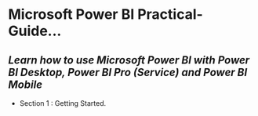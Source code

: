 # **Microsoft Power BI Practical-Guide.**..
## *Learn how to use Microsoft Power BI with Power BI Desktop, Power BI Pro (Service) and Power BI Mobile*

+ Section 1 : Getting Started.
